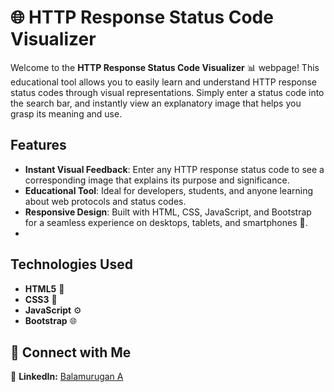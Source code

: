 # 🌐 HTTP Response Status Code Visualizer

Welcome to the **HTTP Response Status Code Visualizer** 📊 webpage! This educational tool allows you to easily learn and understand HTTP response status codes through visual representations. Simply enter a status code into the search bar, and instantly view an explanatory image that helps you grasp its meaning and use.

## Features

- **Instant Visual Feedback**: Enter any HTTP response status code to see a corresponding image that explains its purpose and significance.
- **Educational Tool**: Ideal for developers, students, and anyone learning about web protocols and status codes.
- **Responsive Design**: Built with HTML, CSS, JavaScript, and Bootstrap for a seamless experience on desktops, tablets, and smartphones 📱.
-  
## Technologies Used

- **HTML5** 📄
- **CSS3** 🎨
- **JavaScript** ⚙️
- **Bootstrap** 🌐

## 🤝 Connect with Me

💼 **LinkedIn:** [Balamurugan A](https://www.linkedin.com/in/balamurugan-a/)<br>
